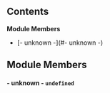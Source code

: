 

## Contents

**Module Members**

- [- unknown -](#- unknown -)

## Module Members

#### <a id="- unknown -"></a>- unknown - `undefined`
